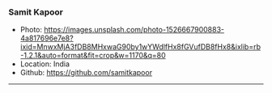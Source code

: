 ### Samit Kapoor
- Photo: https://images.unsplash.com/photo-1526667900883-4a817696e7e8?ixid=MnwxMjA3fDB8MHxwaG90by1wYWdlfHx8fGVufDB8fHx8&ixlib=rb-1.2.1&auto=format&fit=crop&w=1170&q=80
- Location: India
- Github: https://github.com/samitkapoor
***
